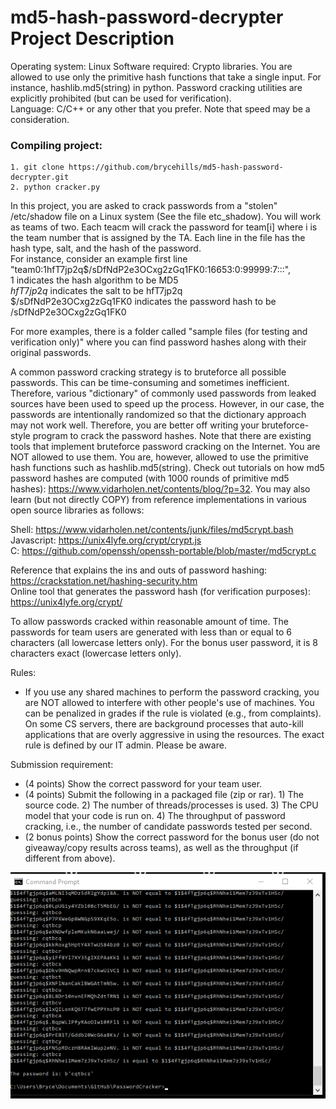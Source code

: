# md5-hash-password-decrypter Project Description
Operating system: Linux 
Software required: Crypto libraries. You are allowed to use only the primitive hash functions that take a single input. For instance, hashlib.md5(string) in python.   Password cracking utilities are explicitly prohibited (but can be used for verification).  
Language: C/C++ or any other that you prefer. Note that speed may be a consideration.  

### Compiling project:
```
1. git clone https://github.com/brycehills/md5-hash-password-decrypter.git 
2. python cracker.py
```


In this project, you are asked to crack passwords from a "stolen" /etc/shadow file on a Linux system (See the file etc_shadow). You will work as teams of two. Each   teacm will crack the password for team[i] where i is the team number that is assigned by the TA. Each line in the file has the hash type, salt, and the hash of the   password.  
For instance, consider an example first line "team0:$1$hfT7jp2q$/sDfNdP2e3OCxg2zGq1FK0:16653:0:99999:7:::",   
$1$ indicates the hash algorithm to be MD5  
$hfT7jp2q$ indicates the salt to be hfT7jp2q  
$/sDfNdP2e3OCxg2zGq1FK0 indicates the password hash to be /sDfNdP2e3OCxg2zGq1FK0  

For more examples, there is a folder called "sample files (for testing and verification only)" where you can find password hashes along with their original passwords.  

A common password cracking strategy is to bruteforce all possible passwords. This can be time-consuming and sometimes inefficient. Therefore, various "dictionary" of   commonly used passwords from leaked sources have been used to speed up the process. However, in our case, the passwords are intentionally randomized so that the    dictionary approach may not work well. Therefore, you are better off writing your bruteforce-style program to crack the password hashes. Note that there are existing   tools that implement bruteforce password cracking on the Internet. You are NOT allowed to use them. You are, however, allowed to use the primitive hash functions such   as hashlib.md5(string). Check out tutorials on how md5 password hashes are computed (with 1000 rounds of primitive md5 hashes):    https://www.vidarholen.net/contents/blog/?p=32. You may also learn (but not directly COPY) from reference implementations in various open source libraries as follows:  

Shell: https://www.vidarholen.net/contents/junk/files/md5crypt.bash  
Javascript: https://unix4lyfe.org/crypt/crypt.js  
C: https://github.com/openssh/openssh-portable/blob/master/md5crypt.c  

Reference that explains the ins and outs of password hashing: https://crackstation.net/hashing-security.htm  
Online tool that generates the password hash (for verification purposes): https://unix4lyfe.org/crypt/  

To allow passwords cracked within reasonable amount of time. The passwords for team users are generated with less than or equal to 6 characters (all lowercase letters   only). For the bonus user password, it is 8 characters exact (lowercase letters only).  

Rules:  
- If you use any shared machines to perform the password cracking, you are NOT allowed to interfere with other people's use of machines. You can be penalized in grades   if the rule is violated (e.g., from complaints). On some CS servers, there are background processes that auto-kill applications that are overly aggressive in using   the resources. The exact rule is defined by our IT admin. Please be aware.   


Submission requirement:   
- (4 points) Show the correct password for your team user.  
- (4 points) Submit the following in a packaged file (zip or rar). 1) The source code. 2) The number of threads/processes is used. 3) The CPU model that your code is   run on. 4) The throughput of password cracking, i.e., the number of candidate passwords tested per second.  
- (2 bonus points) Show the correct password for the bonus user (do not giveaway/copy results across teams), as well as the throughput (if different from above).  
  

![alt text](https://github.com/brycehills/md5-hash-password-decrypter/blob/main/passwordcracked.png?raw=true)



